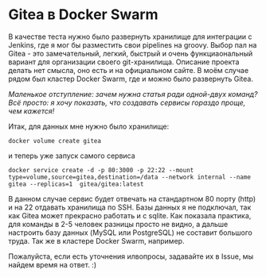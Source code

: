 # Gitea в Docker Swarm

В качестве теста нужно было развернуть хранилище для интеграции с Jenkins, где я мог бы разместить свои pipelines на groovy. Выбор пал на Gitea - это замечательный, легкий, быстрый и очень функциаональный вариант для организации своего git-хранилища. Описание проекта делать нет смысла, оно есть и на официальном сайте. В моём случае рядом был кластер Docker Swarm, где и можно было развернуть Gitea.

*Маленькое отступление: зачем нужна статья ради одной-двух команд? Всё просто: я хочу показать, что создавать сервисы гораздо проще, чем кажется!*

Итак, для данных мне нужно было хранилище:

```
docker volume create gitea
```
и теперь уже запуск самого сервиса

```
docker service create -d -p 80:3000 -p 22:22 --mount type=volume,source=gitea,destination=/data --network internal --name gitea --replicas=1  gitea/gitea:latest
```

В данном случае сервис будет отвечать на стандартном 80 порту (http) и на 22 отдавать хранилища по SSH. Базы данных я не подключал, так как Gitea может прекрасно работать и с sqlite. Как показала практика, для команды в 2-5 человек разницы просто не видно, а дальше настроить базу данных (MySQL или PostgreSQL) не составит большого труда. Так же в кластере Docker Swarm, например.

Пожалуйста, если есть уточнения илвопросы, задавайте их в Issue, мы найдем время на ответ. :)